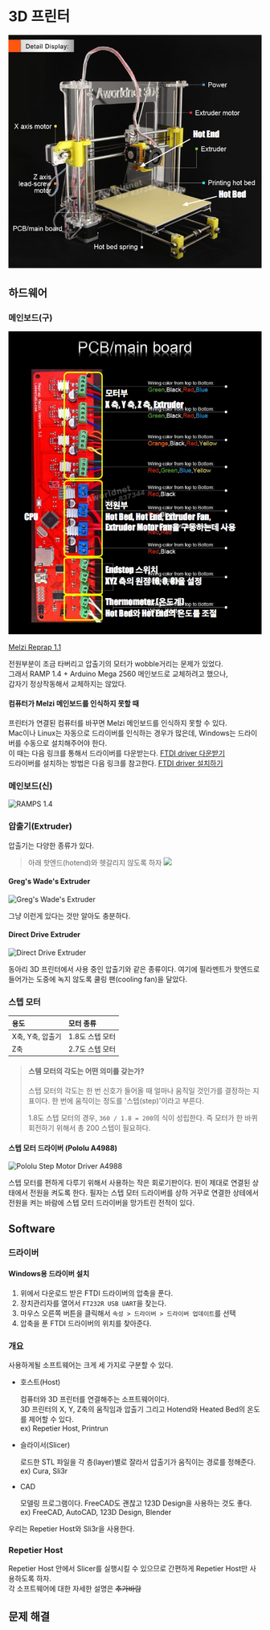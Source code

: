 # 3D 프린터
![3D 프린터 설명](./Cloud_3D_Printer_Details.png)

## 하드웨어

### 메인보드(구)
![Melzi Reprap 메인보드](./Cloud_3D_Printer_Motherboard.png)

[Melzi Reprap 1.1](http://reprap.org/wiki/Melzi)  

전원부분이 조금 타버리고 압출기의 모터가 wobble거리는 문제가 있었다.  
그래서 RAMP 1.4 + Arduino Mega 2560 메인보드로 교체하려고 했으나,  
갑자기 정상작동해서 교체하지는 않았다.

#### 컴퓨터가 Melzi 메인보드를 인식하지 못할 때
프린터가 연결된 컴퓨터를 바꾸면 Melzi 메인보드를 인식하지 못할 수 있다.  
Mac이나 Linux는 자동으로 드라이버를 인식하는 경우가 많은데, Windows는 드라이버를 수동으로 설치해주어야 한다.  
이 때는 다음 링크를 통해서 드라이버를 다운받는다. [FTDI driver 다운받기](http://www.ftdichip.com/Drivers/VCP.htm)  
드라이버를 설치하는 방법은 다음 링크를 참고한다. [FTDI driver 설치하기](http://forums.reprap.org/read.php?1,417199,418768#msg-418768)

### 메인보드(신)
![RAMPS 1.4](http://reprap.org/mediawiki/images/8/8c/RAMPS1-3_fin.JPG)

### 압출기(Extruder)
압출기는 다양한 종류가 있다.

> 아래 핫엔드(hotend)와 헷갈리지 않도록 하자
> ![](http://e3d-online.com/image/data/v5/hotside.jpg)

#### Greg's Wade's Extruder
![Greg's Wade's Extruder](https://cdn.thingiverse.com/renders/8a/5f/32/7f/8b/UGWG_extruder_2a_preview_featured.jpg)

그냥 이런게 있다는 것만 알아도 충분하다.

#### Direct Drive Extruder
![Direct Drive Extruder](http://www.bajdi.com/wp-content/uploads/2016/05/direct-drive-extruder.jpg)

동아리 3D 프린터에서 사용 중인 압출기와 같은 종류이다. 여기에 필라멘트가 핫엔드로 들어가는 도중에 녹지 않도록 쿨링 팬(cooling fan)을 달았다.

### 스텝 모터
| 용도             | 모터 종류       |
| :--------------- | :-------------- |
| X축, Y축, 압출기 | 1.8도 스텝 모터 |
| Z축              | 2.7도 스텝 모터 |

> #### 스템 모터의 각도는 어떤 의미를 갖는가?
> 스텝 모터의 각도는 한 번 신호가 들어올 때 얼마나 움직일 것인가를 결정하는 지표이다. 한 번에 움직이는 정도를 '스텝(step)'이라고 부른다.
>
> 1.8도 스텝 모터의 경우, `360 / 1.8 = 200`의 식이 성립한다. 즉 모터가 한 바퀴 회전하기 위해서 총 200 스텝이 필요하다.

#### 스텝 모터 드라이버 (Pololu A4988)
![Pololu Step Motor Driver A4988](https://a.pololu-files.com/picture/0J4578.1200.jpg?c171a8f68733c1b8c094925e676964d5)

스텝 모터를 편하게 다루기 위해서 사용하는 작은 회로기판이다. 핀이 제대로 연결된 상태에서 전원을 켜도록 한다. 필자는 스텝 모터 드라이버를 상하 거꾸로 연결한 상테에서 전원을 켜는 바람에 스텝 모터 드라이버을 망가트린 전적이 있다.

## Software

### 드라이버

#### Windows용 드라이버 설치
1. 위에서 다운로드 받은 FTDI 드라이버의 압축을 푼다.
2. 장치관리자를 열어서 `FT232R USB UART`을 찾는다.
3. 마우스 오른쪽 버튼을 클릭해서 `속성 > 드라이버 > 드라이버 업데이트`를 선택
4. 압축을 푼 FTDI 드라이버의 위치를 찾아준다.

### 개요

사용하게될 소프트웨어는 크게 세 가지로 구분할 수 있다.  

 - 호스트(Host)  

   컴퓨터와 3D 프린터를 연결해주는 소프트웨어이다.  
   3D 프린터의 X, Y, Z축의 움직임과 압출기 그리고 Hotend와 Heated Bed의 온도를 제어할 수 있다.  
   ex) Repetier Host, Printrun

 - 슬라이서(Slicer)  

   로드한 STL 파일을 각 층(layer)별로 잘라서 압출기가 움직이는 경로를 정해준다.  
   ex) Cura, Sli3r

 - CAD  

   모델링 프로그램이다. FreeCAD도 괜찮고 123D Design을 사용하는 것도 좋다.  
   ex) FreeCAD, AutoCAD, 123D Design, Blender

우리는 Repetier Host와 Sli3r을 사용한다.

### Repetier Host

Repetier Host 안에서 Slicer를 실행시킬 수 있으므로 간편하게 Repetier Host만 사용하도록 하자.  
각 소프트웨어에 대한 자세한 설명은 ~~추가바람~~

## 문제 해결
